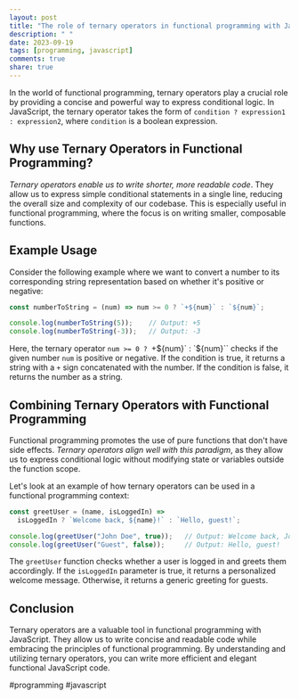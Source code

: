 ```yaml
---
layout: post
title: "The role of ternary operators in functional programming with JavaScript"
description: " "
date: 2023-09-19
tags: [programming, javascript]
comments: true
share: true
---
```


In the world of functional programming, ternary operators play a crucial role by providing a concise and powerful way to express conditional logic. In JavaScript, the ternary operator takes the form of `condition ? expression1 : expression2`, where `condition` is a boolean expression.

## Why use Ternary Operators in Functional Programming?

*Ternary operators enable us to write shorter, more readable code*. They allow us to express simple conditional statements in a single line, reducing the overall size and complexity of our codebase. This is especially useful in functional programming, where the focus is on writing smaller, composable functions.

## Example Usage

Consider the following example where we want to convert a number to its corresponding string representation based on whether it's positive or negative:

```javascript
const numberToString = (num) => num >= 0 ? `+${num}` : `${num}`;

console.log(numberToString(5));    // Output: +5
console.log(numberToString(-3));   // Output: -3
```

Here, the ternary operator `num >= 0 ? `+${num}` : `${num}`` checks if the given number `num` is positive or negative. If the condition is true, it returns a string with a `+` sign concatenated with the number. If the condition is false, it returns the number as a string.

## Combining Ternary Operators with Functional Programming

Functional programming promotes the use of pure functions that don't have side effects. *Ternary operators align well with this paradigm*, as they allow us to express conditional logic without modifying state or variables outside the function scope.

Let's look at an example of how ternary operators can be used in a functional programming context:

```javascript
const greetUser = (name, isLoggedIn) =>
  isLoggedIn ? `Welcome back, ${name}!` : `Hello, guest!`;

console.log(greetUser("John Doe", true));   // Output: Welcome back, John Doe!
console.log(greetUser("Guest", false));     // Output: Hello, guest!
```

The `greetUser` function checks whether a user is logged in and greets them accordingly. If the `isLoggedIn` parameter is true, it returns a personalized welcome message. Otherwise, it returns a generic greeting for guests.

## Conclusion

Ternary operators are a valuable tool in functional programming with JavaScript. They allow us to write concise and readable code while embracing the principles of functional programming. By understanding and utilizing ternary operators, you can write more efficient and elegant functional JavaScript code.

#programming #javascript